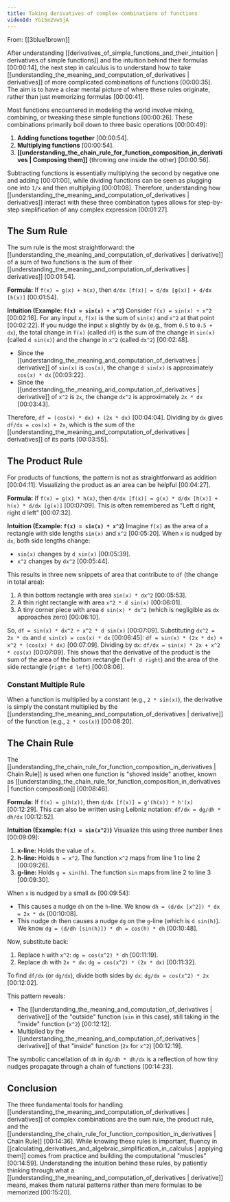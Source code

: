 ```yaml
---
title: Taking derivatives of complex combinations of functions
videoId: YG15m2VwSjA
---
```


From: [[3blue1brown]] <br/> 

After understanding [[derivatives_of_simple_functions_and_their_intuition | derivatives of simple functions]] and the intuition behind their formulas <a class="yt-timestamp" data-t="00:00:14">[00:00:14]</a>, the next step in calculus is to understand how to take [[understanding_the_meaning_and_computation_of_derivatives | derivatives]] of more complicated combinations of functions <a class="yt-timestamp" data-t="00:00:35">[00:00:35]</a>. The aim is to have a clear mental picture of where these rules originate, rather than just memorizing formulas <a class="yt-timestamp" data-t="00:00:41">[00:00:41]</a>.

Most functions encountered in modeling the world involve mixing, combining, or tweaking these simple functions <a class="yt-timestamp" data-t="00:00:26">[00:00:26]</a>. These combinations primarily boil down to three basic operations <a class="yt-timestamp" data-t="00:00:49">[00:00:49]</a>:
1.  **Adding functions together** <a class="yt-timestamp" data-t="00:00:54">[00:00:54]</a>.
2.  **Multiplying functions** <a class="yt-timestamp" data-t="00:00:54">[00:00:54]</a>.
3.  **[[understanding_the_chain_rule_for_function_composition_in_derivatives | Composing them]]** (throwing one inside the other) <a class="yt-timestamp" data-t="00:00:56">[00:00:56]</a>.

Subtracting functions is essentially multiplying the second by negative one and adding <a class="yt-timestamp" data-t="00:01:00">[00:01:00]</a>, while dividing functions can be seen as plugging one into `1/x` and then multiplying <a class="yt-timestamp" data-t="00:01:08">[00:01:08]</a>. Therefore, understanding how [[understanding_the_meaning_and_computation_of_derivatives | derivatives]] interact with these three combination types allows for step-by-step simplification of any complex expression <a class="yt-timestamp" data-t="00:01:27">[00:01:27]</a>.

## The Sum Rule

The sum rule is the most straightforward: the [[understanding_the_meaning_and_computation_of_derivatives | derivative]] of a sum of two functions is the sum of their [[understanding_the_meaning_and_computation_of_derivatives | derivatives]] <a class="yt-timestamp" data-t="00:01:54">[00:01:54]</a>.

**Formula:**
If `f(x) = g(x) + h(x)`, then `d/dx [f(x)] = d/dx [g(x)] + d/dx [h(x)]` <a class="yt-timestamp" data-t="00:01:54">[00:01:54]</a>.

**Intuition (Example: `f(x) = sin(x) + x^2`)**
Consider `f(x) = sin(x) + x^2` <a class="yt-timestamp" data-t="00:02:16">[00:02:16]</a>. For any input `x`, `f(x)` is the sum of `sin(x)` and `x^2` at that point <a class="yt-timestamp" data-t="00:02:22">[00:02:22]</a>.
If you nudge the input `x` slightly by `dx` (e.g., from `0.5` to `0.5 + dx`), the total change in `f(x)` (called `df`) is the sum of the change in `sin(x)` (called `d sin(x)`) and the change in `x^2` (called `dx^2`) <a class="yt-timestamp" data-t="00:02:48">[00:02:48]</a>.
*   Since the [[understanding_the_meaning_and_computation_of_derivatives | derivative]] of `sin(x)` is `cos(x)`, the change `d sin(x)` is approximately `cos(x) * dx` <a class="yt-timestamp" data-t="00:03:22">[00:03:22]</a>.
*   Since the [[understanding_the_meaning_and_computation_of_derivatives | derivative]] of `x^2` is `2x`, the change `dx^2` is approximately `2x * dx` <a class="yt-timestamp" data-t="00:03:43">[00:03:43]​.

Therefore, `df = (cos(x) * dx) + (2x * dx)` <a class="yt-timestamp" data-t="00:04:04">[00:04:04]</a>.
Dividing by `dx` gives `df/dx = cos(x) + 2x`, which is the sum of the [[understanding_the_meaning_and_computation_of_derivatives | derivatives]] of its parts <a class="yt-timestamp" data-t="00:03:55">[00:03:55]</a>.

## The Product Rule

For products of functions, the pattern is not as straightforward as addition <a class="yt-timestamp" data-t="00:04:11">[00:04:11]</a>. Visualizing the product as an area can be helpful <a class="yt-timestamp" data-t="00:04:27">[00:04:27]</a>.

**Formula:**
If `f(x) = g(x) * h(x)`, then `d/dx [f(x)] = g(x) * d/dx [h(x)] + h(x) * d/dx [g(x)]` <a class="yt-timestamp" data-t="00:07:09">[00:07:09]</a>. This is often remembered as "Left d right, right d left" <a class="yt-timestamp" data-t="00:07:32">[00:07:32]</a>.

**Intuition (Example: `f(x) = sin(x) * x^2`)**
Imagine `f(x)` as the area of a rectangle with side lengths `sin(x)` and `x^2` <a class="yt-timestamp" data-t="00:05:20">[00:05:20]</a>. When `x` is nudged by `dx`, both side lengths change:
*   `sin(x)` changes by `d sin(x)` <a class="yt-timestamp" data-t="00:05:39">[00:05:39]</a>.
*   `x^2` changes by `dx^2` <a class="yt-timestamp" data-t="00:05:44">[00:05:44]</a>.

This results in three new snippets of area that contribute to `df` (the change in total area):
1.  A thin bottom rectangle with area `sin(x) * dx^2` <a class="yt-timestamp" data-t="00:05:53">[00:05:53]</a>.
2.  A thin right rectangle with area `x^2 * d sin(x)` <a class="yt-timestamp" data-t="00:06:01">[00:06:01]</a>.
3.  A tiny corner piece with area `d sin(x) * dx^2` (which is negligible as `dx` approaches zero) <a class="yt-timestamp" data-t="00:06:10">[00:06:10]</a>.

So, `df = sin(x) * dx^2 + x^2 * d sin(x)` <a class="yt-timestamp" data-t="00:07:09">[00:07:09]</a>.
Substituting `dx^2 = 2x * dx` and `d sin(x) = cos(x) * dx` <a class="yt-timestamp" data-t="00:06:45">[00:06:45]</a>:
`df = sin(x) * (2x * dx) + x^2 * (cos(x) * dx)` <a class="yt-timestamp" data-t="00:07:09">[00:07:09]</a>.
Dividing by `dx`:
`df/dx = sin(x) * 2x + x^2 * cos(x)` <a class="yt-timestamp" data-t="00:07:09">[00:07:09]</a>.
This shows that the derivative of the product is the sum of the area of the bottom rectangle (`left d right`) and the area of the side rectangle (`right d left`) <a class="yt-timestamp" data-t="00:08:06">[00:08:06]</a>.

### Constant Multiple Rule

When a function is multiplied by a constant (e.g., `2 * sin(x)`), the derivative is simply the constant multiplied by the [[understanding_the_meaning_and_computation_of_derivatives | derivative]] of the function (e.g., `2 * cos(x)`) <a class="yt-timestamp" data-t="00:08:20">[00:08:20]</a>.

## The Chain Rule

The [[understanding_the_chain_rule_for_function_composition_in_derivatives | Chain Rule]] is used when one function is "shoved inside" another, known as [[understanding_the_chain_rule_for_function_composition_in_derivatives | function composition]] <a class="yt-timestamp" data-t="00:08:46">[00:08:46]</a>.

**Formula:**
If `f(x) = g(h(x))`, then `d/dx [f(x)] = g'(h(x)) * h'(x)` <a class="yt-timestamp" data-t="00:12:29">[00:12:29]</a>.
This can also be written using Leibniz notation: `df/dx = dg/dh * dh/dx` <a class="yt-timestamp" data-t="00:12:52">[00:12:52]</a>.

**Intuition (Example: `f(x) = sin(x^2)`)**
Visualize this using three number lines <a class="yt-timestamp" data-t="00:09:09">[00:09:09]</a>:
1.  **x-line:** Holds the value of `x`.
2.  **h-line:** Holds `h = x^2`. The function `x^2` maps from line 1 to line 2 <a class="yt-timestamp" data-t="00:09:26">[00:09:26]</a>.
3.  **g-line:** Holds `g = sin(h)`. The function `sin` maps from line 2 to line 3 <a class="yt-timestamp" data-t="00:09:30">[00:09:30]</a>.

When `x` is nudged by a small `dx` <a class="yt-timestamp" data-t="00:09:54">[00:09:54]</a>:
*   This causes a nudge `dh` on the `h`-line. We know `dh = (d/dx [x^2]) * dx = 2x * dx` <a class="yt-timestamp" data-t="00:10:08">[00:10:08]</a>.
*   This nudge `dh` then causes a nudge `dg` on the `g`-line (which is `d sin(h)`). We know `dg = (d/dh [sin(h)]) * dh = cos(h) * dh` <a class="yt-timestamp" data-t="00:10:48">[00:10:48]</a>.

Now, substitute back:
1.  Replace `h` with `x^2`: `dg = cos(x^2) * dh` <a class="yt-timestamp" data-t="00:11:19">[00:11:19]</a>.
2.  Replace `dh` with `2x * dx`: `dg = cos(x^2) * (2x * dx)` <a class="yt-timestamp" data-t="00:11:32">[00:11:32]</a>.

To find `df/dx` (or `dg/dx`), divide both sides by `dx`:
`dg/dx = cos(x^2) * 2x` <a class="yt-timestamp" data-t="00:12:02">[00:12:02]</a>.

This pattern reveals:
*   The [[understanding_the_meaning_and_computation_of_derivatives | derivative]] of the "outside" function (`sin` in this case), still taking in the "inside" function (`x^2`) <a class="yt-timestamp" data-t="00:12:12">[00:12:12]</a>.
*   Multiplied by the [[understanding_the_meaning_and_computation_of_derivatives | derivative]] of that "inside" function (`2x` for `x^2`) <a class="yt-timestamp" data-t="00:12:19">[00:12:19]</a>.

The symbolic cancellation of `dh` in `dg/dh * dh/dx` is a reflection of how tiny nudges propagate through a chain of functions <a class="yt-timestamp" data-t="00:14:23">[00:14:23]</a>.

## Conclusion

The three fundamental tools for handling [[understanding_the_meaning_and_computation_of_derivatives | derivatives]] of complex combinations are the sum rule, the product rule, and the [[understanding_the_chain_rule_for_function_composition_in_derivatives | Chain Rule]] <a class="yt-timestamp" data-t="00:14:36">[00:14:36]</a>. While knowing these rules is important, fluency in [[calculating_derivatives_and_algebraic_simplification_in_calculus | applying them]] comes from practice and building the computational "muscles" <a class="yt-timestamp" data-t="00:14:59">[00:14:59]</a>. Understanding the intuition behind these rules, by patiently thinking through what a [[understanding_the_meaning_and_computation_of_derivatives | derivative]] means, makes them natural patterns rather than mere formulas to be memorized <a class="yt-timestamp" data-t="00:15:20">[00:15:20]</a>.